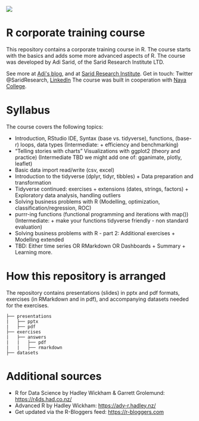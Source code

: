 ![](http://www.sarid-ins.com/files/site_image/logo_eng_2.png)

# R corporate training course

This repository contains a corporate training course in R. 
The course starts with the basics and adds some more advanced aspects of R.
The course was developed by Adi Sarid, of the Sarid Research Institute LTD.

See more at [Adi's blog](https://adisarid.github.io), and at [Sarid Research Institute](http://www.sarid-ins.com). 
Get in touch: Twitter @SaridResearch, [LinkedIn](https://www.linkedin.com/in/adi-sarid/)
The course was built in cooperation with [Naya College](https://www.naya-college.co.il/).

# Syllabus

The course covers the following topics:


   * Introduction, RStudio IDE, Syntax (base vs. tidyverse), functions, (base-r) loops, data types (Intermediate: + efficiency and benchmarking)
   * “Telling stories with charts” Visualizations with ggplot2 (theory and practice) (Intermediate TBD we might add one of: gganimate, plotly, leaflet)
   * Basic data import read/write (csv, excel)
   * Introduction to the tidyverse (dplyr, tidyr, tibbles) + Data preparation and transformation
   * Tidyverse continued: exercises + extensions (dates, strings, factors) + Exploratory data analysis, handling outliers
   * Solving business problems with R (Modelling, optimization, classification/regression, ROC)
   * purrr-ing functions (functional programming and iterations with map()) (Intermediate: + make your functions tidyverse friendly - non standard evaluation)
   * Solving business problems with R - part 2: Additional exercises + Modelling extended
   * TBD: Either time series OR RMarkdown OR Dashboards + Summary + Learning more.

# How this repository is arranged

The repository contains presentations (slides) in pptx and pdf formats, exercises (in RMarkdown and in pdf), and accompanying datasets needed for the exercises.

```
├── presentations
|   ├── pptx
|   ├── pdf
├── exercises
|   ├── answers
|   |   ├── pdf
|   |   ├── rmarkdown
├── datasets
```

# Additional sources

   * R for Data Science by Hadley Wickham & Garrett Grolemund: https://r4ds.had.co.nz/
   * Advanced R by Hadley Wickham: https://adv-r.hadley.nz/
   * Get updated via the R-Bloggers feed: https://r-bloggers.com
